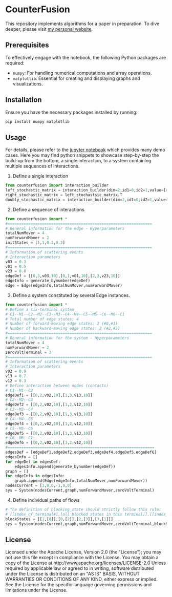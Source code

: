 # CounterFusion

This repository implements algorithms for a paper in preparation. To dive deeper, please visit
[my personal website](http://lixianphwang.com/projects/1_project/).

## Prerequisites

To effectively engage with the notebook, the following Python packages are required:

- `numpy`: For handling numerical computations and array operations.
- `matplotlib`: Essential for creating and displaying graphs and visualizations.

## Installation

Ensure you have the necessary packages installed by running:

```bash
pip install numpy matplotlib
```

## Usage

For details, please refer to the [jupyter notebook](demo.ipynb) which provides many demo cases. Here you may find python
snippets to showcase step-by-step the build-up from the bottom, a single interaction, to a system containing multiple sequences of
interactions.

1. Define a single interaction

```python
from counterfusion import interaction_builder
left_stochastic_matrix = interaction_builder(dim=2,id1=0,id2=1,value=[0.1,0.3])
right_stochastic_matrix = left_stochastsic_matrix.T
doubly_stochastic_matrix = interaction_builder(dim=2,id1=0,id2=1,value=0.5)
```

2. Define a sequence of interactions

```python
from counterfusion import *
#===============================================================
# General information for the edge - Hyperparameters
totalNumMover = 4
numForwardMover = 2
initStates = [1,1,0.2,0.2]
#===============================================================
# Information of scattering events 
# Interaction parameters
v03 = 0.3
v01 = 0.5
v23 = 0.8
edgeDef = [[0,3,v03,10],[0,1,v01,10],[2,3,v23,10]]
edgeInfo = generate_bynumber(edgeDef)
edge = Edge(edgeInfo,totalNumMover,numForwardMover)
```
3. Define a system constituted by several Edge instances.

```python
from counterfusion import *
# Define a six-terminal system
# C1--M1--C2--M2--C3--M3--C4--M4--C5--M5--C6--M6--C1
# Total number of edge states: 4
# Number of forward-moving edge states: 2 (#0,#1)
# Number of backward-moving edge states: 2 (#2,#3)
#===============================================================
# General information for the system - Hyperparameters
totalNumMover = 4
numForwardMover = 2
zeroVoltTerminal = 3
#===============================================================
# Information of scattering events 
# Interaction parameters
v02 = 0.9
v13 = 0.7
v12 = 0.3
# Define interaction between nodes (contacts)
# C1--M1--C2
edgeDef1 = [[0,2,v02,10],[1,3,v13,10]]
# C2--M2--C3
edgeDef2 = [[0,2,v02,10],[1,2,v12,10]]
# C3--M3--C4
edgeDef3 = [[0,2,v02,10],[1,3,v13,10]]
# C4--M4--C5
edgeDef4 = [[0,2,v02,10],[1,2,v12,10]]
# C5--M5--C6
edgeDef5 = [[0,2,v02,10],[1,3,v13,10]]
# C6--M6--C1
edgeDef6 = [[0,2,v02,10],[1,2,v12,10]]
#================================================================
edgesDef = [edgeDef1,edgeDef2,edgeDef3,edgeDef4,edgeDef5,edgeDef6]
edgesInfo = []
for edgeDef in edgesDef:
    edgesInfo.append(generate_bynumber(edgeDef))
graph = []
for edgeInfo in edgesInfo:
    graph.append(Edge(edgeInfo,totalNumMover,numForwardMover))
nodesCurrent = [1,0,0,-1,0,0]
sys = System(nodesCurrent,graph,numForwardMover,zeroVoltTerminal)
```

4. Define individual paths of flows

```python
# The definition of blocking_state should strictly follow this rule: 
# [[index_of_terminal#1,[all blocked states in this terminal]],[[index_of_terminal#2,[all blocked states in this terminal],...]]]
blockStates = [[1,[0]],[0,[2]],[2,[3]],[3,[1]]]
sys = System(nodesCurrent,graph,numForwardMover,zeroVoltTerminal,blockStates)
```

## License
Licensed under the Apache License, Version 2.0 (the "License");
you may not use this file except in compliance with the License. 
You may obtain a copy of the License at http://www.apache.org/licenses/LICENSE-2.0
Unless required by applicable law or agreed to in writing, software
distributed under the License is distributed on an "AS IS" BASIS,
WITHOUT WARRANTIES OR CONDITIONS OF ANY KIND, either express or implied.
See the License for the specific language governing permissions and
limitations under the License.
